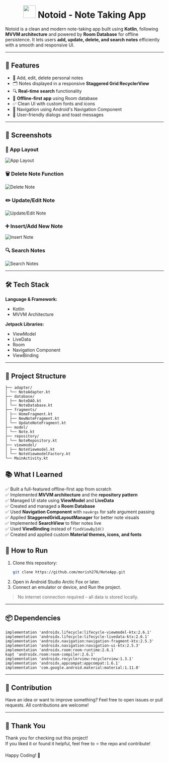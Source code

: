 <h1 align="center">
  <img src="https://github.com/user-attachments/assets/9e3908a6-66ee-4d21-8952-1d4a9dfbab74" width="40" height="40" />
  Notoid - Note Taking App
</h1>

Notoid is a clean and modern note-taking app built using **Kotlin**, following **MVVM architecture** and powered by **Room Database** for offline persistence. It lets users **add, update, delete, and search notes** efficiently with a smooth and responsive UI.

---

## 🚀 Features

- 🧠 Add, edit, delete personal notes
- 🗂 Notes displayed in a responsive **Staggered Grid RecyclerView**
- 🔍 **Real-time search** functionality
- 💾 **Offline-first app** using Room database
- ✅ Clean UI with custom fonts and icons
- 🧭 Navigation using Android's Navigation Component
- 💬 User-friendly dialogs and toast messages

---

## 📸 Screenshots

### 🧾 App Layout
![App Layout](https://github.com/user-attachments/assets/bd80cfc9-42f0-4fcc-90ef-872c963e5783)

### 🗑️ Delete Note Function
![Delete Note](https://github.com/user-attachments/assets/4a2bd273-e7e8-4a59-8be3-05e368a9e74c)

### ✏️ Update/Edit Note
![Update/Edit Note](https://github.com/user-attachments/assets/45fc8fac-963d-4e1b-9774-c59c023988fb)

### ➕ Insert/Add New Note
![Insert Note](https://github.com/user-attachments/assets/63358772-64ea-4aef-be06-06f69685482b)

### 🔍 Search Notes
![Search Notes](https://github.com/user-attachments/assets/61937e78-2254-45b4-ba16-8d1e103d3895)

---

## 🛠 Tech Stack

**Language & Framework:**
- Kotlin
- MVVM Architecture

**Jetpack Libraries:**
- ViewModel
- LiveData
- Room
- Navigation Component
- ViewBinding

---

## 📁 Project Structure

```
├── adapter/
│ └── NoteAdapter.kt
├── database/
│ ├── NoteDAO.kt
│ └── NoteDatabase.kt
├── fragments/
│ ├── HomeFragment.kt
│ ├── NewNoteFragment.kt
│ └── UpdateNoteFragment.kt
├── model/
│ └── Note.kt
├── repository/
│ └── NoteRepository.kt
├── viewmodel/
│ ├── NoteViewmodel.kt
│ └── NoteViewmodelFactory.kt
└── MainActivity.kt
```
## 📚 What I Learned

✅ Built a full-featured offline-first app from scratch  
✅ Implemented **MVVM architecture** and the **repository pattern**  
✅ Managed UI state using **ViewModel** and **LiveData**  
✅ Created and managed a **Room Database**  
✅ Used **Navigation Component** with `navArgs` for safe argument passing  
✅ Applied **StaggeredGridLayoutManager** for better note visuals  
✅ Implemented **SearchView** to filter notes live  
✅ Used **ViewBinding** instead of `findViewById()`  
✅ Created and applied custom **Material themes, icons, and fonts**
## 🧪 How to Run

1. Clone this repository:
   ```bash
   git clone https://github.com/morish276/NoteApp.git
   ```
2. Open in Android Studio Arctic Fox or later.
3. Connect an emulator or device, and Run the project.

> No internet connection required – all data is stored locally.

---

## 📦 Dependencies
```
implementation 'androidx.lifecycle:lifecycle-viewmodel-ktx:2.6.1'
implementation 'androidx.lifecycle:lifecycle-livedata-ktx:2.6.1'
implementation 'androidx.navigation:navigation-fragment-ktx:2.5.3'
implementation 'androidx.navigation:navigation-ui-ktx:2.5.3'
implementation 'androidx.room:room-runtime:2.6.1'
kapt 'androidx.room:room-compiler:2.6.1'
implementation 'androidx.recyclerview:recyclerview:1.3.1'
implementation 'androidx.appcompat:appcompat:1.6.1'
implementation 'com.google.android.material:material:1.11.0'
```

---

## 🤝 Contribution
Have an idea or want to improve something? Feel free to open issues or pull requests. All contributions are welcome!

---

## 🙏 Thank You

Thank you for checking out this project!  
If you liked it or found it helpful, feel free to ⭐ the repo and contribute!

Happy Coding! 🚀
